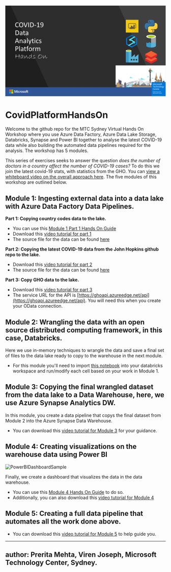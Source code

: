 ![DataPlatformHandsOn](/media/2020-04-14%2017_18_05-MTC%20Sydney%20Data%20and%20AI%20Virtual%20Offerings%20Header.pptx%20-%20PowerPoint.png)
# CovidPlatformHandsOn
Welcome to the github repo for the MTC Sydney Virtual Hands On Workshop where you use Azure Data Factory, Azure Data Lake Storage, Databricks, Synapse and Power BI together to analyse the latest COVID-19 data while also building the automated data pipelines required for the analysis. The workshop has 5 modules. 

This series of exercises seeks to answer the question *does the number of doctors in a country affect the number of COVID-19 cases?* To do this we join the latest covid-19 stats, with statistics from the GHO. You can [view a whiteboard video on the overall approach here](https://1drv.ms/v/s!AvknNlaPoEMyj1TfpPZqIk7Jpaf1?e=FwoUcf). The five modules of this workshop are outlined below. 


## Module 1: Ingesting external data into a data lake with Azure Data Factory Data Pipelines.

**Part 1: Copying country codes data to the lake.**

<!-- * You can use this [Module 1 Part 1 Hands On Guide](https://github.com/aslibass/CovidPlatformHandsOn/blob/master/DataPlatformModulePart1.md)
*  Additionally, you can also download this [video tutorial for part 1](https://1drv.ms/u/s!AvknNlaPoEMyj1al-3retQaZKz3K?e=U0uwIo) 
-->
* You can use this [Module 1 Part 1 Hands On Guide](https://github.com/aslibass/CovidPlatformHandsOn/blob/master/DataPlatformModule1Part1.md)
* Download this [video tutorial for part 1](https://1drv.ms/u/s!AvknNlaPoEMyj1al-3retQaZKz3K?e=U0uwIo) 
* The source file for the data can be found [here](https://github.com/CSSEGISandData/COVID-19/tree/master/csse_covid_19_data)

**Part 2: Copying the latest COVID-19 data from the John Hopkins github repo to the lake.**

<!--* You can use this [Module 1 Part 2 Hands On Guide](https://github.com/aslibass/CovidPlatformHandsOn/blob/master/DataPlatformModulePart2.md)
* Additionally, you can also download this [video tutorial for part 2](https://1drv.ms/v/s!AvknNlaPoEMyj1E_bDj7oXuHWNGP?e=EaIMP9)
-->
* Download this [video tutorial for part 2](https://1drv.ms/v/s!AvknNlaPoEMyj1E_bDj7oXuHWNGP?e=EaIMP9)
* The source file for the data can be found [here](https://github.com/CSSEGISandData/COVID-19/tree/master/csse_covid_19_data/csse_covid_19_daily_reports)

**Part 3: Copy GHO data to the lake.**

<!-- * You can use this [Module 1 Part 3 Hands On Guide](https://github.com/aslibass/CovidPlatformHandsOn/blob/master/DataPlatformModulePart3.md)
* Additionally, you can also download this [video tutorial for part 3](https://1drv.ms/v/s!AvknNlaPoEMyj1BmBjpfFvCnFME_?e=F1ap7a)
-->
* Download this [video tutorial for part 3](https://1drv.ms/v/s!AvknNlaPoEMyj1BmBjpfFvCnFME_?e=F1ap7a)
* The service URL for the API is [https://ghoapi.azureedge.net/api](https://ghoapi.azureedge.net/api). You will need this when you create your OData connection.

## Module 2: Wrangling the data with an open source distributed computing framework, in this case, Databricks.

Here we use in-memory techniques to wrangle the data and save a final set of files to the data lake ready to copy to the warehouse in the next module. 

* For this module you'll need to import [this notebook](https://github.com/aslibass/CovidPlatformHandsOn/blob/master/notebooks/Covid19HackPipeDbNbMain.ipynb) into your databricks workspace and run/modify each cell based on your work in Module 1. 

## Module 3: Copying the final wrangled dataset from the data lake to a Data Warehouse, here, we use Azure Synapse Analytics DW. 

In this module, you create a data pipeline that copys the final dataset from Module 2 into the Azure Synapse Data Warehouse.

* You can download this [video tutorial for Module 3](https://1drv.ms/v/s!AvknNlaPoEMyj1L8nyzEdag_ggu_?e=mfZDfh) for your guidance.

## Module 4: Creating visualizations on the warehouse data using Power BI

![PowerBIDashboardSample](/media/2020-04-23%2013_55_15-CovidHandsOnWorkshop%20-%20Power%20BI%20and%204%20more%20pages%20-%20Work%20-%20Microsoft%E2%80%8B%20Edge.png)

Finally, we create a dashboard that visualizes the data in the data warehouse.

* You can use this [Module 4 Hands On Guide](https://github.com/aslibass/CovidPlatformHandsOn/blob/master/DataPlatformModule4.md) to do so.
* Additionally, you can also download this [video tutorial for Module 4](https://1drv.ms/v/s!AvknNlaPoEMyj1M_WQP8HMGGHq-M?e=hph3cH)

## Module 5: Creating a full data pipeline that automates all the work done above.

* You can download this [video tutorial for Module 5](https://1drv.ms/u/s!AvknNlaPoEMyj1U9-_2FoDysTLTj?e=7MsuQG) to help guide you.

---
author: Prerita Mehta, Viren Joseph, Microsoft Technology Center, Sydney.
---
